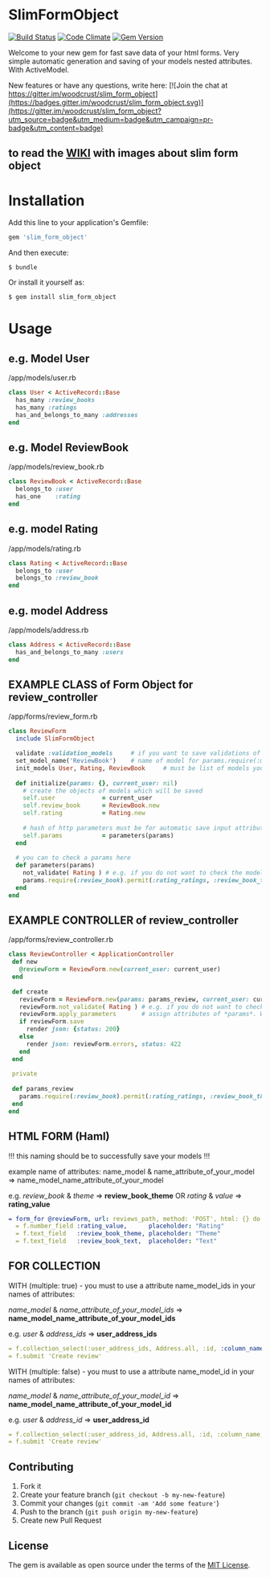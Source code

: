 # SlimFormObject

[![Build Status](https://travis-ci.org/woodcrust/slim_form_object.svg?branch=master)](https://travis-ci.org/woodcrust/slim_form_object) [![Code Climate](https://codeclimate.com/github/woodcrust/slim_form_object/badges/gpa.svg)](https://codeclimate.com/github/woodcrust/slim_form_object)
[![Gem Version](https://badge.fury.io/rb/slim_form_object.svg)](https://badge.fury.io/rb/slim_form_object)

Welcome to your new gem for fast save data of your html forms. Very simple automatic generation and saving of your models nested attributes. With ActiveModel.

New features or have any questions, write here:
[![Join the chat at https://gitter.im/woodcrust/slim_form_object](https://badges.gitter.im/woodcrust/slim_form_object.svg)](https://gitter.im/woodcrust/slim_form_object?utm_source=badge&utm_medium=badge&utm_campaign=pr-badge&utm_content=badge)

## to read the [WIKI](https://github.com/woodcrust/slim_form_object/wiki) with images about slim form object

# Installation

Add this line to your application's Gemfile:

```ruby
gem 'slim_form_object'
```

And then execute:

    $ bundle

Or install it yourself as:

    $ gem install slim_form_object

# Usage
## e.g. Model User
/app/models/user.rb
```ruby
class User < ActiveRecord::Base
  has_many :review_books
  has_many :ratings
  has_and_belongs_to_many :addresses
end
```
## e.g. Model ReviewBook
/app/models/review_book.rb
```ruby
class ReviewBook < ActiveRecord::Base
  belongs_to :user
  has_one    :rating
end
```
## e.g. model Rating
/app/models/rating.rb
```ruby
class Rating < ActiveRecord::Base
  belongs_to :user
  belongs_to :review_book
end
```
## e.g. model Address
/app/models/address.rb
```ruby
class Address < ActiveRecord::Base
  has_and_belongs_to_many :users
end
```
## EXAMPLE CLASS of Form Object for review_controller
/app/forms/review_form.rb
```ruby
class ReviewForm
  include SlimFormObject

  validate :validation_models     # if you want to save validations of your models - optional
  set_model_name('ReviewBook')    # name of model for params.require(:model_name).permit(...) e.g. 'ReviewBook'
  init_models User, Rating, ReviewBook     # must be list of models you want to update
    
  def initialize(params: {}, current_user: nil)
    # create the objects of models which will be saved
    self.user             = current_user
    self.review_book      = ReviewBook.new
    self.rating           = Rating.new
        
    # hash of http parameters must be for automatic save input attributes 
    self.params           = parameters(params)
  end
      
  # you can to check a params here
  def parameters(params)
    not_validate( Rating ) # e.g. if you do not want to check the model Rating
    params.require(:review_book).permit(:rating_ratings, :review_book_theme, :review_book_text, :user_address_ids => [])
  end
end
```
## EXAMPLE CONTROLLER of review_controller
/app/forms/review_controller.rb
 ```ruby
class ReviewController < ApplicationController
  def new
    @reviewForm = ReviewForm.new(current_user: current_user)
  end
    
  def create
    reviewForm = ReviewForm.new(params: params_review, current_user: current_user)
    reviewForm.not_validate( Rating ) # e.g. if you do not want to check the model Rating
    reviewForm.apply_parameters       # assign attributes of *params*. Will return the instance of ReviewForm with assigned attributes
    if reviewForm.save
      render json: {status: 200}
    else
      render json: reviewForm.errors, status: 422
    end
  end
    
  private
    
  def params_review
    params.require(:review_book).permit(:rating_ratings, :review_book_theme, :review_book_text, :user_address_ids => [])
  end
end
```

## HTML FORM (Haml)

!!! this naming should be to successfully save your models !!!

example name of attributes: 
name_model & name_attribute_of_your_model => name_model_name_attribute_of_your_model 

e.g. *review_book* & *theme* => **review_book_theme** OR *rating* & *value* => **rating_value**
```yaml
= form_for @reviewForm, url: reviews_path, method: 'POST', html: {} do |f|
  = f.number_field :rating_value,      placeholder: "Rating"
  = f.text_field   :review_book_theme, placeholder: "Theme"
  = f.text_field   :review_book_text,  placeholder: "Text"
```
## FOR COLLECTION 

WITH (multiple: true) - you must to use a attribute name_model_ids in your names of attributes:

*name_model* & *name_attribute_of_your_model_ids* => **name_model_name_attribute_of_your_model_ids** 

e.g. *user* & *address_ids* => **user_address_ids**
```yaml
= f.collection_select(:user_address_ids, Address.all, :id, :column_name, {selected: @settings_form.user.address_ids}, {multiple: true})
= f.submit 'Create review'
```

WITH (multiple: false) - you must to use a attribute name_model_id in your names of attributes:

*name_model* & *name_attribute_of_your_model_id* => **name_model_name_attribute_of_your_model_id** 

e.g. *user* & *address_id* => **user_address_id**
```yaml
= f.collection_select(:user_address_id, Address.all, :id, :column_name, {}, {})
= f.submit 'Create review'
```

## Contributing

1. Fork it
2. Create your feature branch (`git checkout -b my-new-feature`)
3. Commit your changes (`git commit -am 'Add some feature'`)
4. Push to the branch (`git push origin my-new-feature`)
5. Create new Pull Request


## License

The gem is available as open source under the terms of the [MIT License](http://opensource.org/licenses/MIT).

